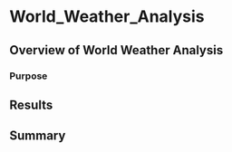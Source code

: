 # World_Weather_Analysis

## Overview of World Weather Analysis

### Purpose
 

## Results


## Summary




